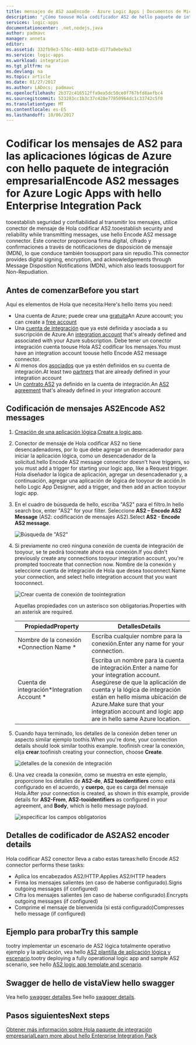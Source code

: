 ```yaml
---
title: mensajes de AS2 aaaEncode - Azure Logic Apps | Documentos de Microsoft
description: "¿Cómo toouse Hola codificador AS2 de hello paquete de integración empresarial para las aplicaciones lógicas de Azure"
services: logic-apps
documentationcenter: .net,nodejs,java
author: padmavc
manager: anneta
editor: 
ms.assetid: 332fb9e3-576c-4683-bd10-d177a0ebe9a3
ms.service: logic-apps
ms.workload: integration
ms.tgt_pltfrm: na
ms.devlang: na
ms.topic: article
ms.date: 01/27/2017
ms.author: LADocs; padmavc
ms.openlocfilehash: 2b372c416512ffa9ea5dc50ce0f767bfd8aefbc4
ms.sourcegitcommit: 523283cc1b3c37c428e77850964dc1c33742c5f0
ms.translationtype: MT
ms.contentlocale: es-ES
ms.lasthandoff: 10/06/2017
---
```

# <a name="encode-as2-messages-for-azure-logic-apps-with-hello-enterprise-integration-pack"></a><span data-ttu-id="2b9bf-103">Codificar los mensajes de AS2 para las aplicaciones lógicas de Azure con hello paquete de integración empresarial</span><span class="sxs-lookup"><span data-stu-id="2b9bf-103">Encode AS2 messages for Azure Logic Apps with hello Enterprise Integration Pack</span></span>

<span data-ttu-id="2b9bf-104">tooestablish seguridad y confiabilidad al transmitir los mensajes, utilice conector de mensaje de Hola codificar AS2.</span><span class="sxs-lookup"><span data-stu-id="2b9bf-104">tooestablish security and reliability while transmitting messages, use hello Encode AS2 message connector.</span></span> <span data-ttu-id="2b9bf-105">Este conector proporciona firma digital, cifrado y confirmaciones a través de notificaciones de disposición de mensaje (MDN), lo que conduce también toosupport para sin repudio.</span><span class="sxs-lookup"><span data-stu-id="2b9bf-105">This connector provides digital signing, encryption, and acknowledgements through Message Disposition Notifications (MDN), which also leads toosupport for Non-Repudiation.</span></span>

## <a name="before-you-start"></a><span data-ttu-id="2b9bf-106">Antes de comenzar</span><span class="sxs-lookup"><span data-stu-id="2b9bf-106">Before you start</span></span>

<span data-ttu-id="2b9bf-107">Aquí es elementos de Hola que necesita:</span><span class="sxs-lookup"><span data-stu-id="2b9bf-107">Here's hello items you need:</span></span>

* <span data-ttu-id="2b9bf-108">Una cuenta de Azure; puede crear una [gratuita](https://azure.microsoft.com/free)</span><span class="sxs-lookup"><span data-stu-id="2b9bf-108">An Azure account; you can create a [free account](https://azure.microsoft.com/free)</span></span>
* <span data-ttu-id="2b9bf-109">Una [cuenta de integración](logic-apps-enterprise-integration-create-integration-account.md) que ya esté definida y asociada a su suscripción de Azure.</span><span class="sxs-lookup"><span data-stu-id="2b9bf-109">An [integration account](logic-apps-enterprise-integration-create-integration-account.md) that's already defined and associated with your Azure subscription.</span></span> <span data-ttu-id="2b9bf-110">Debe tener un conector integración cuenta toouse Hola AS2 codificar los mensajes.</span><span class="sxs-lookup"><span data-stu-id="2b9bf-110">You must have an integration account toouse hello Encode AS2 message connector.</span></span>
* <span data-ttu-id="2b9bf-111">Al menos dos [asociados](logic-apps-enterprise-integration-partners.md) que ya estén definidos en su cuenta de integración.</span><span class="sxs-lookup"><span data-stu-id="2b9bf-111">At least two [partners](logic-apps-enterprise-integration-partners.md) that are already defined in your integration account</span></span>
* <span data-ttu-id="2b9bf-112">Un [contrato AS2](logic-apps-enterprise-integration-as2.md) ya definido en la cuenta de integración.</span><span class="sxs-lookup"><span data-stu-id="2b9bf-112">An [AS2 agreement](logic-apps-enterprise-integration-as2.md) that's already defined in your integration account</span></span>

## <a name="encode-as2-messages"></a><span data-ttu-id="2b9bf-113">Codificación de mensajes AS2</span><span class="sxs-lookup"><span data-stu-id="2b9bf-113">Encode AS2 messages</span></span>

1. <span data-ttu-id="2b9bf-114">[Creación de una aplicación lógica](logic-apps-create-a-logic-app.md).</span><span class="sxs-lookup"><span data-stu-id="2b9bf-114">[Create a logic app](logic-apps-create-a-logic-app.md).</span></span>

2. <span data-ttu-id="2b9bf-115">Conector de mensaje de Hola codificar AS2 no tiene desencadenadores, por lo que debe agregar un desencadenador para iniciar la aplicación lógica, como un desencadenador de la solicitud.</span><span class="sxs-lookup"><span data-stu-id="2b9bf-115">hello Encode AS2 message connector doesn't have triggers, so you must add a trigger for starting your logic app, like a Request trigger.</span></span> <span data-ttu-id="2b9bf-116">Hola diseñador la lógica de aplicación, agregar un desencadenador y, a continuación, agregar una aplicación de lógica de tooyour de acción.</span><span class="sxs-lookup"><span data-stu-id="2b9bf-116">In hello Logic App Designer, add a trigger, and then add an action tooyour logic app.</span></span>

3.  <span data-ttu-id="2b9bf-117">En el cuadro de búsqueda de hello, escriba "AS2" para el filtro.</span><span class="sxs-lookup"><span data-stu-id="2b9bf-117">In hello search box, enter "AS2" for your filter.</span></span> <span data-ttu-id="2b9bf-118">Seleccione **AS2 – Encode AS2 Message** (AS2: codificación de mensajes AS2).</span><span class="sxs-lookup"><span data-stu-id="2b9bf-118">Select **AS2 - Encode AS2 message**.</span></span>
   
    ![Búsqueda de "AS2"](./media/logic-apps-enterprise-integration-as2-encode/as2decodeimage1.png)

4. <span data-ttu-id="2b9bf-120">Si previamente no creó ninguna conexión de cuenta de integración de tooyour, se te pedirá toocreate ahora esa conexión.</span><span class="sxs-lookup"><span data-stu-id="2b9bf-120">If you didn't previously create any connections tooyour integration account, you're prompted toocreate that connection now.</span></span> <span data-ttu-id="2b9bf-121">Nombre de la conexión y seleccione cuenta de integración de Hola que desea tooconnect.</span><span class="sxs-lookup"><span data-stu-id="2b9bf-121">Name your connection, and select hello integration account that you want tooconnect.</span></span> 
   
    ![Crear cuenta de conexión de toointegration](./media/logic-apps-enterprise-integration-as2-encode/as2encodeimage1.png)  

    <span data-ttu-id="2b9bf-123">Aquellas propiedades con un asterisco son obligatorias.</span><span class="sxs-lookup"><span data-stu-id="2b9bf-123">Properties with an asterisk are required.</span></span>

    | <span data-ttu-id="2b9bf-124">Propiedad</span><span class="sxs-lookup"><span data-stu-id="2b9bf-124">Property</span></span> | <span data-ttu-id="2b9bf-125">Detalles</span><span class="sxs-lookup"><span data-stu-id="2b9bf-125">Details</span></span> |
    | --- | --- |
    | <span data-ttu-id="2b9bf-126">Nombre de la conexión *</span><span class="sxs-lookup"><span data-stu-id="2b9bf-126">Connection Name *</span></span> |<span data-ttu-id="2b9bf-127">Escriba cualquier nombre para la conexión.</span><span class="sxs-lookup"><span data-stu-id="2b9bf-127">Enter any name for your connection.</span></span> |
    | <span data-ttu-id="2b9bf-128">Cuenta de integración*</span><span class="sxs-lookup"><span data-stu-id="2b9bf-128">Integration Account *</span></span> |<span data-ttu-id="2b9bf-129">Escriba un nombre para la cuenta de integración.</span><span class="sxs-lookup"><span data-stu-id="2b9bf-129">Enter a name for your integration account.</span></span> <span data-ttu-id="2b9bf-130">Asegúrese de que la aplicación de cuenta y la lógica de integración están en hello misma ubicación de Azure.</span><span class="sxs-lookup"><span data-stu-id="2b9bf-130">Make sure that your integration account and logic app are in hello same Azure location.</span></span> |

5.  <span data-ttu-id="2b9bf-131">Cuando haya terminado, los detalles de la conexión deben tener un aspecto similar ejemplo toothis.</span><span class="sxs-lookup"><span data-stu-id="2b9bf-131">When you're done, your connection details should look similar toothis example.</span></span> <span data-ttu-id="2b9bf-132">toofinish crear la conexión, elija **crear**.</span><span class="sxs-lookup"><span data-stu-id="2b9bf-132">toofinish creating your connection, choose **Create**.</span></span>
   
    ![detalles de la conexión de integración](./media/logic-apps-enterprise-integration-as2-encode/as2encodeimage2.png)

6. <span data-ttu-id="2b9bf-134">Una vez creada la conexión, como se muestra en este ejemplo, proporcione los detalles de **AS2-de**, **AS2 tooidentifiers** como está configurado en el acuerdo, y **cuerpo**, que es carga del mensaje Hola.</span><span class="sxs-lookup"><span data-stu-id="2b9bf-134">After your connection is created, as shown in this example, provide details for **AS2-From**, **AS2-tooidentifiers** as configured in your agreement, and **Body**, which is hello message payload.</span></span>
   
    ![especificar los campos obligatorios](./media/logic-apps-enterprise-integration-as2-encode/as2encodeimage3.png)

## <a name="as2-encoder-details"></a><span data-ttu-id="2b9bf-136">Detalles de codificador de AS2</span><span class="sxs-lookup"><span data-stu-id="2b9bf-136">AS2 encoder details</span></span>

<span data-ttu-id="2b9bf-137">Hola codificar AS2 conector lleva a cabo estas tareas:</span><span class="sxs-lookup"><span data-stu-id="2b9bf-137">hello Encode AS2 connector performs these tasks:</span></span> 

* <span data-ttu-id="2b9bf-138">Aplica los encabezados AS2/HTTP.</span><span class="sxs-lookup"><span data-stu-id="2b9bf-138">Applies AS2/HTTP headers</span></span>
* <span data-ttu-id="2b9bf-139">Firma los mensajes salientes (en caso de haberse configurado).</span><span class="sxs-lookup"><span data-stu-id="2b9bf-139">Signs outgoing messages (if configured)</span></span>
* <span data-ttu-id="2b9bf-140">Cifra los mensajes salientes (en caso de haberse configurado).</span><span class="sxs-lookup"><span data-stu-id="2b9bf-140">Encrypts outgoing messages (if configured)</span></span>
* <span data-ttu-id="2b9bf-141">Comprime el mensaje de bienvenida (si está configurado)</span><span class="sxs-lookup"><span data-stu-id="2b9bf-141">Compresses hello message (if configured)</span></span>

## <a name="try-this-sample"></a><span data-ttu-id="2b9bf-142">Ejemplo para probar</span><span class="sxs-lookup"><span data-stu-id="2b9bf-142">Try this sample</span></span>

<span data-ttu-id="2b9bf-143">tootry implementar un escenario de AS2 lógica totalmente operativo ejemplo y la aplicación, vea hello [AS2 plantilla de aplicación lógica y escenario](https://azure.microsoft.com/documentation/templates/201-logic-app-as2-send-receive/).</span><span class="sxs-lookup"><span data-stu-id="2b9bf-143">tootry deploying a fully operational logic app and sample AS2 scenario, see hello [AS2 logic app template and scenario](https://azure.microsoft.com/documentation/templates/201-logic-app-as2-send-receive/).</span></span>

## <a name="view-hello-swagger"></a><span data-ttu-id="2b9bf-144">Swagger de hello de vista</span><span class="sxs-lookup"><span data-stu-id="2b9bf-144">View hello swagger</span></span>
<span data-ttu-id="2b9bf-145">Vea hello [swagger detalles](/connectors/as2/).</span><span class="sxs-lookup"><span data-stu-id="2b9bf-145">See hello [swagger details](/connectors/as2/).</span></span> 

## <a name="next-steps"></a><span data-ttu-id="2b9bf-146">Pasos siguientes</span><span class="sxs-lookup"><span data-stu-id="2b9bf-146">Next steps</span></span>
[<span data-ttu-id="2b9bf-147">Obtener más información sobre Hola paquete de integración empresarial</span><span class="sxs-lookup"><span data-stu-id="2b9bf-147">Learn more about hello Enterprise Integration Pack</span></span>](logic-apps-enterprise-integration-overview.md "Obtenga más información sobre el paquete de integración empresarial") 

